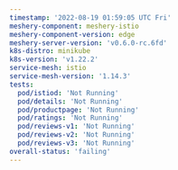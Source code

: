 ```yaml
---
timestamp: '2022-08-19 01:59:05 UTC Fri'
meshery-component: meshery-istio
meshery-component-version: edge
meshery-server-version: 'v0.6.0-rc.6fd'
k8s-distro: minikube
k8s-version: 'v1.22.2'
service-mesh: istio
service-mesh-version: '1.14.3'
tests:
  pod/istiod: 'Not Running'
  pod/details: 'Not Running'
  pod/productpage: 'Not Running'
  pod/ratings: 'Not Running'
  pod/reviews-v1: 'Not Running'
  pod/reviews-v2: 'Not Running'
  pod/reviews-v3: 'Not Running'
overall-status: 'failing'
---
```

